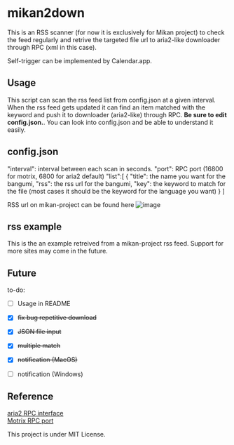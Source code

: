 # mikan2down

This is an RSS scanner (for now it is exclusively for Mikan project) to check the feed regularly and retrive the targeted file url to aria2-like downloader through RPC (xml in this case).

Self-trigger can be implemented by Calendar.app. 

Usage
-----

This script can scan the rss feed list from config.json at a given interval. When the rss feed gets updated it can find an item matched with the keyword and push it to downloader (aria2-like) through RPC. **Be sure to edit config.json.**. You can look into config.json and be able to understand it easily.

config.json
-----------

"interval": interval between each scan in seconds.
"port": RPC port (16800 for motrix, 6800 for aria2 default)
"list":[
        {
        "title": the name you want for the bangumi,
        "rss": the rss url for the bangumi,
        "key": the keyword to match for the file (most cases it should be the keyword for the language you want)
        }
]

RSS url on mikan-project can be found here 
![image](/img/rss.png)  



rss example
-----------

This is the an example retreived from a mikan-project rss feed. Support for more sites may come in the future.

Future
------

to-do:  
  - [ ] Usage in README    
  - [x] ~~fix bug repetitive download~~    
  - [x] ~~JSON file input~~  
  - [x] ~~multiple match~~  
  - [x] ~~notification (MacOS)~~
  - [ ] notification (Windows)



Reference
---------
  [aria2 RPC interface](http://aria2.github.io/manual/en/html/aria2c.html#rpc-interface)  
  [Motrix RPC port](https://github.com/agalwood/Motrix/wiki/Browser-Extensions)



This project is under MIT License.
